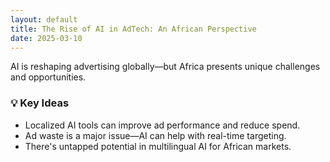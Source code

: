 ```yaml
---
layout: default
title: The Rise of AI in AdTech: An African Perspective
date: 2025-03-10
---
```


AI is reshaping advertising globally—but Africa presents unique challenges and opportunities.

### 💡 Key Ideas
- Localized AI tools can improve ad performance and reduce spend.
- Ad waste is a major issue—AI can help with real-time targeting.
- There's untapped potential in multilingual AI for African markets.
